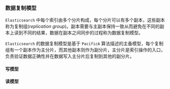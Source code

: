 ### 数据复制模型

`Elasticsearch` 中每个索引由多个分片构成，每个分片可以有多个副本，这些副本称为复制组(*replication group*)。副本需要与主副本保持一致从而避免在不同的副本上读到不同的结果，数据在副本之间同步的过程称为数据复制模型。

`Elasticsearch` 的数据复制模型是基于 `PacificA` 算法描述的主备模型，每个复制组有一个副本作为主分片，而其他副本则作为副分片，主分片是索引操作的入口，负责验证数据正确性并在数据写入主分片后复制到其他的副分片。

#### 写模型



#### 读模型

